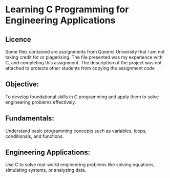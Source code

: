 # Learning C Programming for Engineering Applications

## Licence
Some files contained are assignments from Queens University that I am not taking credit for or plagerising. The file presented was my experience with C, and completing this assignment. The description of the project was not attached to protects other students from copying the assignment code

## Objective:
To develop foundational skills in C programming and apply them to solve engineering problems effectively.

## Fundamentals:
Understand basic programming concepts such as variables, loops, conditionals, and functions.

## Engineering Applications:
Use C to solve real-world engineering problems like solving equations, simulating systems, or analyzing data.

